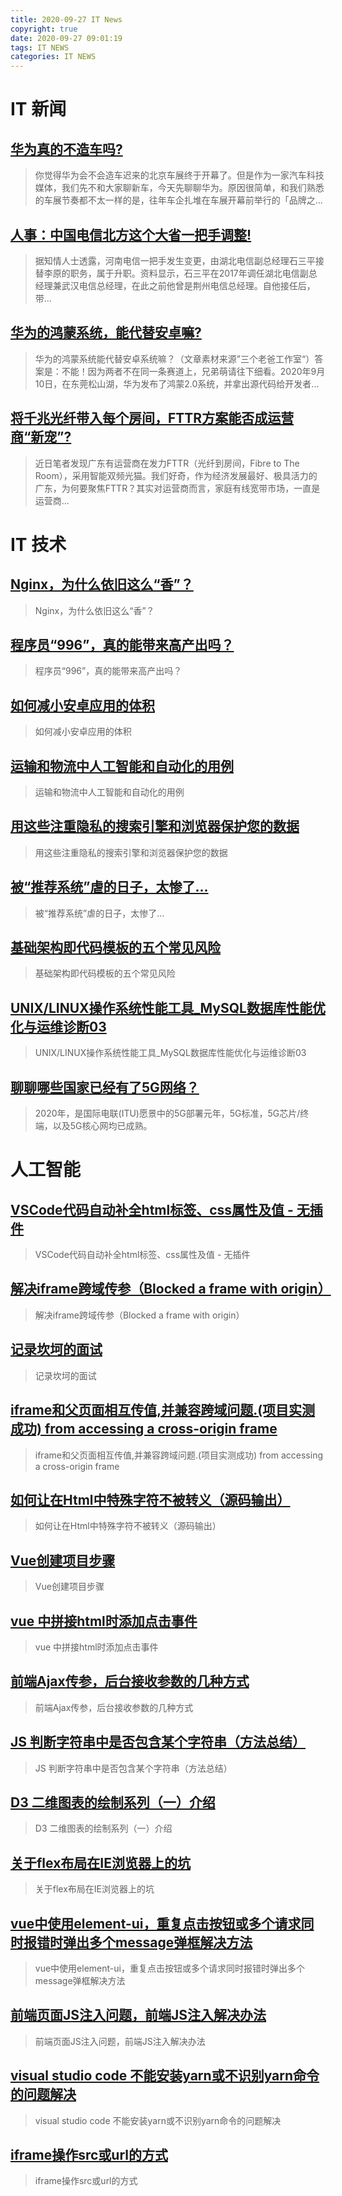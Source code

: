 ```yaml
---
title: 2020-09-27 IT News
copyright: true
date: 2020-09-27 09:01:19
tags: IT NEWS
categories: IT NEWS
---
```

# IT 新闻 
 ## [华为真的不造车吗?](http://mp.weixin.qq.com/s?src=11&timestamp=1601166604&ver=2609&signature=L3ycRGKq1HWcqC7EqnuCnt3Pkdh7ms9aDseqqTXW30-YRuFNA933cz738pXo7rAWroAMMJ1aggOSR1zzdkpFFSe5YpgrJI9mKehc8Jty9zFK21-X6jx99umniEJKAIHy&new=1)
 > 你觉得华为会不会造车迟来的北京车展终于开幕了。但是作为一家汽车科技媒体，我们先不和大家聊新车，今天先聊聊华为。原因很简单，和我们熟悉的车展节奏都不太一样的是，往年车企扎堆在车展开幕前举行的「品牌之...
 ## [人事：中国电信北方这个大省一把手调整!](http://mp.weixin.qq.com/s?src=11&timestamp=1601166604&ver=2609&signature=q4oB8ujViFUxxZEe1f11vudKEYY1acUPMMpYXNM1eZ6OiFhfJL70taYXJntnF*1geHVWUtfS6uscHZIrcnEVsTZtEgGE7GL*gWVZaByF9lIFUYpSyHg4UIxu1efpEA9x&new=1)
 > 据知情人士透露，河南电信一把手发生变更，由湖北电信副总经理石三平接替李原的职务，属于升职。资料显示，石三平在2017年调任湖北电信副总经理兼武汉电信总经理，在此之前他曾是荆州电信总经理。自他接任后，带...
 ## [华为的鸿蒙系统，能代替安卓嘛?](http://mp.weixin.qq.com/s?src=11&timestamp=1601166604&ver=2609&signature=gN4A2buqvZrJpr9KGDMR-wDmKL7gCqHtgIdWPyq5xu3lqLTMHh5gvAt*A9n3qUgdqoVcpY2FLc1gG5RRVdJmU2mEH4dK2Lyr9yJsCxFpToBMn95pOSoUHgi2F0PafOl5&new=1)
 > 华为的鸿蒙系统能代替安卓系统嘛？（文章素材来源”三个老爸工作室“）答案是：不能！因为两者不在同一条赛道上，兄弟萌请往下细看。2020年9月10日，在东莞松山湖，华为发布了鸿蒙2.0系统，并拿出源代码给开发者...
 ## [将千兆光纤带入每个房间，FTTR方案能否成运营商“新宠”?](http://mp.weixin.qq.com/s?src=11&timestamp=1601166604&ver=2609&signature=i2VsbKzY8io4Ru-QlWFlUVpr3ylRQ0Edh-9ERQF9rs5y1vg3uFcmYgz4qWGErZP71bvxx-iOlxncIys8eKnUqyTlZGTtHRzRZjmsoAZTpzW3Ki8Xwbwk8pc6ZfuDRgpy&new=1)
 > 近日笔者发现广东有运营商在发力FTTR（光纤到房间，Fibre to The Room），采用智能双频光猫。我们好奇，作为经济发展最好、极具活力的广东，为何要聚焦FTTR？其实对运营商而言，家庭有线宽带市场，一直是运营商...
# IT 技术 
 ## [Nginx，为什么依旧这么“香”？](http://developer.51cto.com/art/202009/627323.htm)
 > Nginx，为什么依旧这么“香”？
 ## [程序员“996”，真的能带来高产出吗？](http://news.51cto.com/art/202009/627321.htm)
 > 程序员“996”，真的能带来高产出吗？
 ## [如何减小安卓应用的体积](http://mobile.51cto.com/android-627211.htm)
 > 如何减小安卓应用的体积
 ## [运输和物流中人工智能和自动化的用例](http://ai.51cto.com/art/202009/627207.htm)
 > 运输和物流中人工智能和自动化的用例
 ## [用这些注重隐私的搜索引擎和浏览器保护您的数据](http://os.51cto.com/art/202009/627144.htm)
 > 用这些注重隐私的搜索引擎和浏览器保护您的数据
 ## [被“推荐系统”虐的日子，太惨了...](http://developer.51cto.com/art/202009/627175.htm)
 > 被“推荐系统”虐的日子，太惨了...
 ## [基础架构即代码模板的五个常见风险](http://developer.51cto.com/art/202009/627103.htm)
 > 基础架构即代码模板的五个常见风险
 ## [UNIX/LINUX操作系统性能工具_MySQL数据库性能优化与运维诊断03](http://fellow.51cto.com/art/202007/622204.htm?qd=51ctojrzd)
 > UNIX/LINUX操作系统性能工具_MySQL数据库性能优化与运维诊断03
 ## [聊聊哪些国家已经有了5G网络？](http://network.51cto.com/art/202009/627310.htm)
 > 2020年，是国际电联(ITU)愿景中的5G部署元年，5G标准，5G芯片/终端，以及5G核心网均已成熟。
# 人工智能 
 ## [VSCode代码自动补全html标签、css属性及值 - 无插件](https://blog.csdn.net/qq_35393869/article/details/101280343)
 > VSCode代码自动补全html标签、css属性及值 - 无插件
 ## [解决iframe跨域传参（Blocked a frame with origin）](https://blog.csdn.net/momDIY/article/details/101290144)
 > 解决iframe跨域传参（Blocked a frame with origin）
 ## [记录坎坷的面试](https://blog.csdn.net/LFY836126/article/details/98621500)
 > 记录坎坷的面试
 ## [iframe和父页面相互传值,并兼容跨域问题.(项目实测成功)  from accessing a cross-origin frame](https://blog.csdn.net/qq_44276328/article/details/101265024)
 > iframe和父页面相互传值,并兼容跨域问题.(项目实测成功)  from accessing a cross-origin frame
 ## [如何让在Html中特殊字符不被转义（源码输出）](https://blog.csdn.net/menghuanzhiming/article/details/101312849)
 > 如何让在Html中特殊字符不被转义（源码输出）
 ## [Vue创建项目步骤](https://blog.csdn.net/cedricdx/article/details/101195635)
 > Vue创建项目步骤
 ## [vue  中拼接html时添加点击事件](https://blog.csdn.net/wzwzwz555/article/details/101274845)
 > vue  中拼接html时添加点击事件
 ## [前端Ajax传参，后台接收参数的几种方式](https://blog.csdn.net/LuckFairyLuckBaby/article/details/101267520)
 > 前端Ajax传参，后台接收参数的几种方式
 ## [JS 判断字符串中是否包含某个字符串（方法总结）](https://blog.csdn.net/Alone_in_/article/details/101274336)
 > JS 判断字符串中是否包含某个字符串（方法总结）
 ## [D3 二维图表的绘制系列（一）介绍](https://blog.csdn.net/zjw_python/article/details/98182540)
 > D3 二维图表的绘制系列（一）介绍
 ## [关于flex布局在IE浏览器上的坑](https://blog.csdn.net/heyNewbie/article/details/101302169)
 > 关于flex布局在IE浏览器上的坑
 ## [vue中使用element-ui，重复点击按钮或多个请求同时报错时弹出多个message弹框解决方法](https://blog.csdn.net/dongguan_123/article/details/101290164)
 > vue中使用element-ui，重复点击按钮或多个请求同时报错时弹出多个message弹框解决方法
 ## [前端页面JS注入问题，前端JS注入解决办法](https://blog.csdn.net/weixin_36908494/article/details/101268583)
 > 前端页面JS注入问题，前端JS注入解决办法
 ## [visual studio code 不能安装yarn或不识别yarn命令的问题解决](https://blog.csdn.net/daiqinge/article/details/101289028)
 > visual studio code 不能安装yarn或不识别yarn命令的问题解决
 ## [iframe操作src或url的方式](https://blog.csdn.net/Spearmint_/article/details/101314208)
 > iframe操作src或url的方式

    